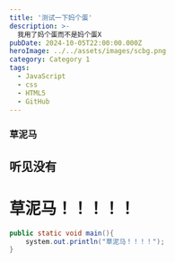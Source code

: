 ```yaml
---
title: '测试一下妈个蛋'
description: >-
  我用了妈个蛋而不是妈个蛋X
pubDate: 2024-10-05T22:00:00.000Z
heroImage: ../../assets/images/scbg.png
category: Category 1
tags:
  - JavaScript
  - css
  - HTML5
  - GitHub
---
```



###  **草泥马**
## 听见没有
# **草泥马！！！！！**

```java
public static void main(){
    system.out.println("草泥马！！！！");
}
```